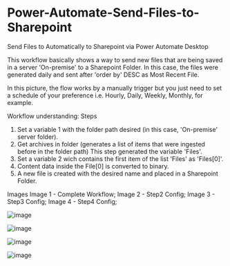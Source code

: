 # Power-Automate-Send-Files-to-Sharepoint
Send Files to Automatically to Sharepoint via Power Automate Desktop

This workflow basically shows a way to send new files that are being saved in a server 'On-premise' to a Sharepoint Folder.
In this case, the files were generated daily and sent after 'order by' DESC as Most Recent File.

In this picture, the flow works by a manually trigger but you just need to set a schedule of your preference i.e. Hourly, Daily, Weekly, Monthly, for example.

Workflow understanding:
Steps
1) Set a variable 1 with the folder path desired (in this case, 'On-premise' server folder).
2) Get archives in folder (generates a list of items that were ingested before in the folder path) This step generated the variable 'Files'.
3) Set a variable 2 wich contains the first item of the list 'Files' as 'Files[0]'.
4) Content data inside the File[0] is converted to binary.
5) A new file is created with the desired name and placed in a Sharepoint Folder.

Images
Image 1 - Complete Workflow;
Image 2 - Step2 Config;
Image 3 - Step3 Config;
Image 4 - Step4 Config;


![image](https://user-images.githubusercontent.com/98396618/234409767-36bd88f8-ae1c-49ef-af1f-fd4dc494dcbd.png)

![image](https://user-images.githubusercontent.com/98396618/234411104-77ed8b9e-9b76-465f-a8ed-fe1307b346c0.png)

![image](https://user-images.githubusercontent.com/98396618/234411283-27f575ab-f7f3-4fd9-8f0e-f4ca50c5bc50.png)

![image](https://user-images.githubusercontent.com/98396618/234411421-e9406603-a3d2-4cb0-ae8e-50ef13fd9602.png)

